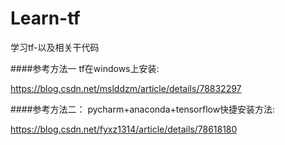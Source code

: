 # Learn-tf
学习tf-以及相关干代码

####参考方法一
tf在windows上安装:

https://blog.csdn.net/mslddzm/article/details/78832297

####参考方法二：
pycharm+anaconda+tensorflow快捷安装方法:

https://blog.csdn.net/fyxz1314/article/details/78618180

